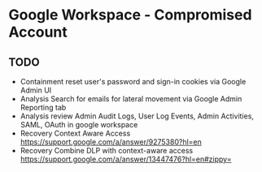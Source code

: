 # Google Workspace - Compromised Account

## TODO
- Containment reset user's password and sign-in cookies via Google Admin UI
- Analysis Search for emails for lateral movement via Google Admin Reporting tab
- Analysis review Admin Audit Logs, User Log Events, Admin Activities, SAML, OAuth in google workspace
- Recovery Context Aware Access https://support.google.com/a/answer/9275380?hl=en
- Recovery Combine DLP with context-aware access https://support.google.com/a/answer/13447476?hl=en#zippy=